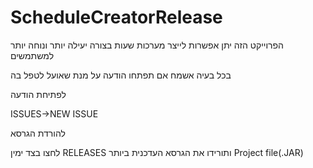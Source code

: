 # ScheduleCreatorRelease

הפרוייקט הזה יתן אפשרות לייצר מערכות שעות בצורה יעילה יותר ונוחה יותר למשתמשים

בכל בעיה אשמח אם תפתחו הודעה על מנת שאועל לטפל בה


לפתיחת הודעה

ISSUES->NEW ISSUE

להורדת הגרסא

לחצו בצד ימין
RELEASES
ותורידו את הגרסא העדכנית ביותר
Project file(.JAR)
